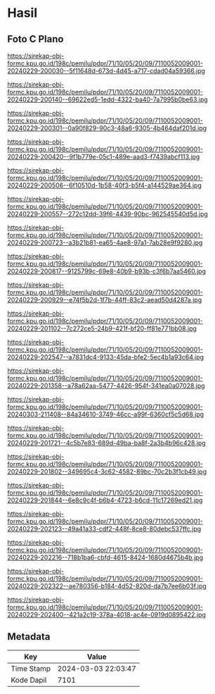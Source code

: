 # Hasil

## Foto C Plano

https://sirekap-obj-formc.kpu.go.id/198c/pemilu/pdpr/71/10/05/20/09/7110052009001-20240229-200030--5f11648d-673d-4d45-a717-cdad04a59366.jpg

https://sirekap-obj-formc.kpu.go.id/198c/pemilu/pdpr/71/10/05/20/09/7110052009001-20240229-200140--69622ed5-1edd-4322-ba40-7a7995b0be63.jpg

https://sirekap-obj-formc.kpu.go.id/198c/pemilu/pdpr/71/10/05/20/09/7110052009001-20240229-200301--0a90f829-90c3-48a6-9305-4b464daf201d.jpg

https://sirekap-obj-formc.kpu.go.id/198c/pemilu/pdpr/71/10/05/20/09/7110052009001-20240229-200420--9f1b779e-05c1-489e-aad3-f7439abcf113.jpg

https://sirekap-obj-formc.kpu.go.id/198c/pemilu/pdpr/71/10/05/20/09/7110052009001-20240229-200506--6f10510d-1b58-40f3-b5f4-a144529ae364.jpg

https://sirekap-obj-formc.kpu.go.id/198c/pemilu/pdpr/71/10/05/20/09/7110052009001-20240229-200557--272c12dd-39f6-4439-90bc-962545540d5d.jpg

https://sirekap-obj-formc.kpu.go.id/198c/pemilu/pdpr/71/10/05/20/09/7110052009001-20240229-200723--a3b21b81-ea65-4ae8-97a1-7ab28e9f9280.jpg

https://sirekap-obj-formc.kpu.go.id/198c/pemilu/pdpr/71/10/05/20/09/7110052009001-20240229-200817--9125799c-69e8-40b9-b93b-c3f6b7aa5460.jpg

https://sirekap-obj-formc.kpu.go.id/198c/pemilu/pdpr/71/10/05/20/09/7110052009001-20240229-200929--e74f5b2d-1f7b-44ff-83c2-aead50d4287a.jpg

https://sirekap-obj-formc.kpu.go.id/198c/pemilu/pdpr/71/10/05/20/09/7110052009001-20240229-201102--7c272ce5-24b9-421f-bf20-ff81e771bb08.jpg

https://sirekap-obj-formc.kpu.go.id/198c/pemilu/pdpr/71/10/05/20/09/7110052009001-20240229-202547--a7831dc4-9133-45da-bfe2-5ec4b1a93c64.jpg

https://sirekap-obj-formc.kpu.go.id/198c/pemilu/pdpr/71/10/05/20/09/7110052009001-20240229-201358--a78a62aa-5477-4426-954f-341ea0a07028.jpg

https://sirekap-obj-formc.kpu.go.id/198c/pemilu/pdpr/71/10/05/20/09/7110052009001-20240303-211408--84a34610-3749-46cc-a99f-6360cf5c5d68.jpg

https://sirekap-obj-formc.kpu.go.id/198c/pemilu/pdpr/71/10/05/20/09/7110052009001-20240229-201721--4c5b7e83-689d-49ba-ba8f-2a3b4b96c428.jpg

https://sirekap-obj-formc.kpu.go.id/198c/pemilu/pdpr/71/10/05/20/09/7110052009001-20240229-201802--349695c4-3c62-4582-89bc-70c2b3f1cb49.jpg

https://sirekap-obj-formc.kpu.go.id/198c/pemilu/pdpr/71/10/05/20/09/7110052009001-20240229-201844--6e8c9c4f-b6b4-4723-b6cd-11c17269ed21.jpg

https://sirekap-obj-formc.kpu.go.id/198c/pemilu/pdpr/71/10/05/20/09/7110052009001-20240229-202123--49a41a33-cdf2-448f-8ce8-80debc537ffc.jpg

https://sirekap-obj-formc.kpu.go.id/198c/pemilu/pdpr/71/10/05/20/09/7110052009001-20240229-202216--718b1ba6-cbfd-4615-8424-1680d4675b4b.jpg

https://sirekap-obj-formc.kpu.go.id/198c/pemilu/pdpr/71/10/05/20/09/7110052009001-20240229-202322--ae780356-b184-4d52-820d-da7b7ee6b03f.jpg

https://sirekap-obj-formc.kpu.go.id/198c/pemilu/pdpr/71/10/05/20/09/7110052009001-20240229-202400--421a2c19-378a-4018-ac4e-0919d0895422.jpg


## Metadata

| Key        | Value               |
| ---------- | ------------------- |
| Time Stamp | 2024-03-03 22:03:47 |
| Kode Dapil | 7101                |



